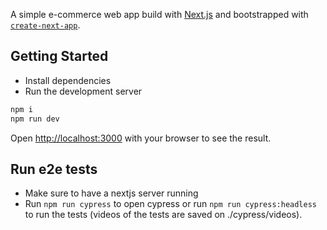 A simple e-commerce web app build with [Next.js](https://nextjs.org/) and bootstrapped with [`create-next-app`](https://github.com/vercel/next.js/tree/canary/packages/create-next-app).

## Getting Started

- Install dependencies
- Run the development server

```bash
npm i
npm run dev
```

Open [http://localhost:3000](http://localhost:3000) with your browser to see the result.

## Run e2e tests

- Make sure to have a nextjs server running
- Run `npm run cypress` to open cypress or run `npm run cypress:headless` to run the tests (videos of the tests are saved on ./cypress/videos).
